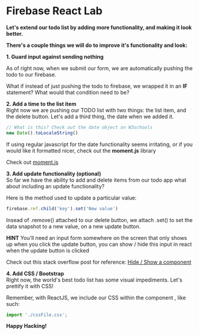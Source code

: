 # Firebase React Lab

**Let's extend our todo list by adding more functionality, and making it look better.**

**There's a couple things we will do to improve it's functionality and look:**

**1. Guard input against sending nothing**

As of right now, when we submit our form, we are automatically pushing the todo to our firebase.

What if instead of just pushing the todo to firebase, we wrapped it in an **IF** statement? What would that condition need to be?

**2. Add a time to the list item**  
Right now we are pushing our TODO list with two things: the list item, and the delete button. Let's add a third thing, the date when we added it.

``` javascript
// What is this? Check out the date object on W3schools
new Date().toLocaleString()
```

If using regular javascript for the date functionality seems irritating, or if you would like it formatted nicer, check out the **moment.js** library

Check out [moment.js](http://momentjs.com/)

**3. Add update functionality (optional)**  
So far we have the ability to add and delete items from our todo app what about including an update functionality?

Here is the method used to update a particular value:
``` javascript
firebase.ref.child('key').set('New value')
```

Insead of .remove() attached to our delete button, we attach .set() to set the data snapshot to a new value, on a new update button.


**HINT**
You'll need an input form somewhere on the screen that only shows up when you click the update button, you can show / hide this input in react when the update button is clicked

Check out this stack overflow post for reference:
[Hide / Show a component](http://stackoverflow.com/questions/24502898/show-or-hide-element)


**4. Add CSS / Bootstrap**  
Right now, the world's best todo list has some visual impediments. Let's prettify it with CSS!

Remember, with ReactJS, we include our CSS within the component , like such:

``` javascript
import './cssFile.css';
```

**Happy Hacking!**
